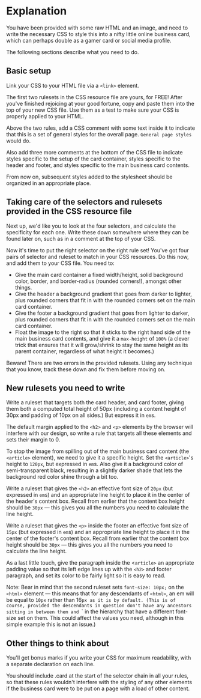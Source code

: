 # Explanation

You have been provided with some raw HTML and an image, and need to write the
necessary CSS to style this into a nifty little online business card, which can
perhaps double as a gamer card or social media profile.

The following sections describe what you need to do.

## Basic setup

Link your CSS to your HTML file via a `<link>` element.

The first two rulesets in the CSS resource file are yours, for FREE! After
you've finished rejoicing at your good fortune, copy and paste them into the
top of your new CSS file. Use them as a test to make sure your CSS is properly
applied to your HTML.

Above the two rules, add a CSS comment with some text inside it to indicate that
this is a set of general styles for the overall page.
`General page styles` would do.

Also add three more comments at the bottom of the CSS file to indicate styles
specific to the setup of the card container, styles specific to the header and
footer, and styles specific to the main business card contents.

From now on, subsequent styles added to the stylesheet should be organized in an
appropriate place.

## Taking care of the selectors and rulesets provided in the CSS resource file

Next up, we'd like you to look at the four selectors, and calculate the
specificity for each one. Write these down somewhere where they can be found
later on, such as in a comment at the top of your CSS.

Now it's time to put the right selector on the right rule set!
You've got four pairs of selector and ruleset to match in your CSS resources.
Do this now, and add them to your CSS file. You need to:

- Give the main card container a fixed width/height, solid background color,
border, and border-radius (rounded corners!), amongst other things.
- Give the header a background gradient that goes from darker to lighter,
plus rounded corners that fit in with the rounded corners set on the main card
container.
- Give the footer a background gradient that goes from lighter to darker, plus
rounded corners that fit in with the rounded corners set on the main card
container.
- Float the image to the right so that it sticks to the right hand side of the
main business card contents, and give it a `max-height` of `100%` (a clever trick
that ensures that it will grow/shrink to stay the same height as its parent
container, regardless of what height it becomes.)

Beware! There are two errors in the provided rulesets. Using any technique that
you know, track these down and fix them before moving on.

## New rulesets you need to write

Write a ruleset that targets both the card header, and card footer, giving them
both a computed total height of 50px (including a content height of 30px and
padding of 10px on all sides.) But express it in `em`s.

The default margin applied to the `<h2>` and `<p>` elements by the browser will
 interfere with our design, so write a rule that targets all these elements and
 sets their margin to 0.

To stop the image from spilling out of the main business card content
(the `<article>` element), we need to give it a specific height. Set the
`<article>`'s height to `120px`, but expressed in `em`s. Also give it a background
color of semi-transparent black, resulting in a slightly darker shade that lets
the background red color shine through a bit too.

Write a ruleset that gives the `<h2>` an effective font size of `20px` (but
expressed in `em`s) and an appropriate line height to place it in the center of
the header's content box. Recall from earlier that the content box height
 should be `30px` — this gives you all the numbers you need to calculate the line
 height.

Write a ruleset that gives the `<p>` inside the footer an effective font size of
`15px` (but expressed in `em`s) and an appropriate line height to place it in the
center of the footer's content box. Recall from earlier that the content box
height should be `30px` — this gives you all the numbers you need to calculate the
line height.

As a last little touch, give the paragraph inside the <`article>` an appropriate
padding value so that its left edge lines up with the `<h2>` and footer paragraph,
and set its color to be fairly light so it is easy to read.

Note: Bear in mind that the second ruleset sets `font-size: 10px;` on the `<html>`
element — this means that for any descendants of `<html>`, an em will be equal to
`10px` rather than 16`px as it is by default. (This is of course, provided the
descendants in question don't have any ancestors sitting in between them and
`<html>` in the hierarchy that have a different font-size set on them. This could
affect the values you need, although in this simple example this is not an issue.)

## Other things to think about

You'll get bonus marks if you write your CSS for maximum readability, with a
separate declaration on each line.

You should include .card at the start of the selector chain in all your rules,
so that these rules wouldn't interfere with the styling of any other elements
if the business card were to be put on a page with a load of other content.
